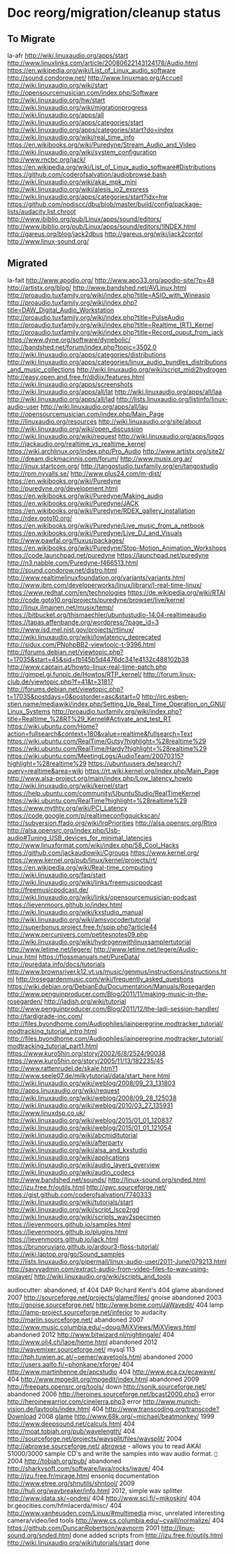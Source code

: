 # Doc reorg/migration/cleanup status

## To Migrate
la-afr
http://wiki.linuxaudio.org/apps/start
http://www.linuxlinks.com/article/20080622143124178/Audio.html
https://en.wikipedia.org/wiki/List_of_Linux_audio_software
http://sound.condorow.net/
http://www.linuxmao.org/Accueil
http://wiki.linuxaudio.org/wiki/start
http://opensourcemusician.com/index.php/Software
http://wiki.linuxaudio.org/hw/start
http://wiki.linuxaudio.org/wiki/migrationprogress
http://wiki.linuxaudio.org/apps/all
http://wiki.linuxaudio.org/apps/categories/start
http://wiki.linuxaudio.org/apps/categories/start?do=index
http://wiki.linuxaudio.org/wiki/real_time_info
https://en.wikibooks.org/wiki/Puredyne/Stream_Audio_and_Video
http://wiki.linuxaudio.org/wiki/system_configuration
http://www.rncbc.org/jack/
https://en.wikipedia.org/wiki/List_of_Linux_audio_software#Distributions
https://github.com/coderofsalvation/audiobrowse.bash
http://wiki.linuxaudio.org/wiki/akai_mpk_mini
http://wiki.linuxaudio.org/wiki/alesis_io2_express
http://wiki.linuxaudio.org/apps/categories/start?idx=hw
https://github.com/nodiscc/dbu/blob/master/build/config/package-lists/audacity.list.chroot
http://www.ibiblio.org/pub/Linux/apps/sound/editors/
http://www.ibiblio.org/pub/Linux/apps/sound/editors/!INDEX.html
http://gareus.org/blog/jack2dbus
http://gareus.org/wiki/jack2contol
http://www.linux-sound.org/


## Migrated

la-fait
http://www.apodio.org/
http://www.apo33.org/apodio-site/?p=48
http://artistx.org/blog/
http://www.bandshed.net/AVLinux.html
http://proaudio.tuxfamily.org/wiki/index.php?title=ASIO_with_Wineasio
http://proaudio.tuxfamily.org/wiki/index.php?title=DAW_Digital_Audio_Workstation
http://proaudio.tuxfamily.org/wiki/index.php?title=PulseAudio
http://proaudio.tuxfamily.org/wiki/index.php?title=Realtime_(RT)_Kernel
http://proaudio.tuxfamily.org/wiki/index.php?title=Record_ouput_from_jack
https://www.dyne.org/software/dynebolic/
http://bandshed.net/forum/index.php?topic=3502.0
http://wiki.linuxaudio.org/apps/categories/distributions
http://wiki.linuxaudio.org/apps/categories/linux_audio_bundles_distributions_and_music_collections
http://wiki.linuxaudio.org/wiki/script_midi2hydrogen
http://easy.open.and.free.fr/didjix/features.html
http://wiki.linuxaudio.org/apps/screenshots
http://wiki.linuxaudio.org/apps/all/lat
http://wiki.linuxaudio.org/apps/all/laa
http://wiki.linuxaudio.org/apps/all/lad
http://lists.linuxaudio.org/listinfo/linux-audio-user
http://wiki.linuxaudio.org/apps/all/lau
http://opensourcemusician.com/index.php/Main_Page
http://linuxaudio.org/resources
http://wiki.linuxaudio.org/site/about
http://wiki.linuxaudio.org/wiki/open_discussion
http://wiki.linuxaudio.org/wiki/request
http://wiki.linuxaudio.org/apps/logos
http://jackaudio.org/realtime_vs_realtime_kernel
https://wiki.archlinux.org/index.php/Pro_Audio
http://www.artistx.org/site2/
http://dream.dickmacinnis.com/forum/
http://www.musix.org.ar/
http://linux.startcom.org/
http://tangostudio.tuxfamily.org/en/tangostudio
http://rpm.nyvalls.se/
http://www.plus24.com/m-dist/
https://en.wikibooks.org/wiki/Puredyne
http://puredyne.org/development.html
https://en.wikibooks.org/wiki/Puredyne/Making_audio
https://en.wikibooks.org/wiki/Puredyne/JACK
https://en.wikibooks.org/wiki/Puredyne/RDEX_gallery_installation
http://rdex.goto10.org/
https://en.wikibooks.org/wiki/Puredyne/Live_music_from_a_netbook
https://en.wikibooks.org/wiki/Puredyne/Live_DJ_and_Visuals
http://www.pawfal.org/fluxus/packages/
https://en.wikibooks.org/wiki/Puredyne/Stop-Motion_Animation_Workshops
https://code.launchpad.net/puredyne
https://launchpad.net/puredyne
http://n3.nabble.com/Puredyne-f466513.html
http://sound.condorow.net/distro.html
http://www.realtimelinuxfoundation.org/variants/variants.html
http://www.ibm.com/developerworks/linux/library/l-real-time-linux/
https://www.redhat.com/en/technologies
https://de.wikipedia.org/wiki/RTAI
http://code.goto10.org/projects/puredyne/browser/live/kernel
http://linux.ilmainen.net/musix/temp/
https://bitbucket.org/thismaechler/ubuntustudio-14.04-realtimeaudio
https://tapas.affenbande.org/wordpress/?page_id=3
http://www.isd.mel.nist.gov/projects/rtlinux/
http://wiki.linuxaudio.org/wiki/lowlatency_deprecated
http://sidux.com/PNphpBB2-viewtopic-t-9396.html
http://forums.debian.net/viewtopic.php?t=17035&start=45&sid=fb145b5d4476dc341e4132c488102b38
http://www.captain.at/howto-linux-real-time-patch.php
http://gimpel.gi.funpic.de/Howtos/RTP_kernel/
http://forum.linux-club.de/viewtopic.php?f=41&t=31817
http://forums.debian.net/viewtopic.php?t=17035&postdays=0&postorder=asc&start=0
http://irc.esben-stien.name/mediawiki/index.php/Setting_Up_Real_Time_Operation_on_GNU/Linux_Systems
http://proaudio.tuxfamily.org/wiki/index.php?title=Realtime_%28RT%29_Kernel#Activate_and_test_RT
https://wiki.ubuntu.com/Home?action=fullsearch&context=180&value=realtime&fullsearch=Text
https://wiki.ubuntu.com/RealTime/Gutsy?highlight=%28realtime%29
https://wiki.ubuntu.com/RealTime/Hardy?highlight=%28realtime%29
https://wiki.ubuntu.com/MeetingLogs/AudioTeam/20070315?highlight=%28realtime%29
https://ubuntuusers.de/search/?query=realtime&area=wiki
https://rt.wiki.kernel.org/index.php/Main_Page
http://www.alsa-project.org/main/index.php/Low_latency_howto
http://wiki.linuxaudio.org/wiki/kernel/start
https://help.ubuntu.com/community/UbuntuStudio/RealTimeKernel
https://wiki.ubuntu.com/RealTime?highlight=%28realtime%29
https://www.mythtv.org/wiki/PCI_Latency
https://code.google.com/p/realtimeconfigquickscan/
http://subversion.ffado.org/wiki/IrqPriorities
http://alsa.opensrc.org/Rtirq
http://alsa.opensrc.org/index.php/Usb-audio#Tuning_USB_devices_for_minimal_latencies
http://www.linuxformat.com/wiki/index.php/58_Cool_Hacks
https://github.com/jackaudiowiki/Cgroups
https://www.kernel.org/
https://www.kernel.org/pub/linux/kernel/projects/rt/
https://en.wikipedia.org/wiki/Real-time_computing
http://wiki.linuxaudio.org/faq/start
http://wiki.linuxaudio.org/wiki/links/freemusicpodcast
http://freemusicpodcast.de/
http://wiki.linuxaudio.org/wiki/links/opensourcemusician-podcast
https://lievenmoors.github.io/index.html
http://wiki.linuxaudio.org/wiki/kxstudio_manual
http://wiki.linuxaudio.org/wiki/amsvocodertutorial
http://superbonus.project.free.fr/spip.php?article44
http://www.percunivers.com/petitesnotes09.php
http://wiki.linuxaudio.org/wiki/hydrogenwithlinuxsamplertutorial
http://www.letime.net/legere/
http://www.letime.net/legere/Audio-Linux.html
https://flossmanuals.net/PureData/
http://puredata.info/docs/tutorials
http://www.brownsriver.k12.vt.us/music/genmus/instructions/instructions.html
http://rosegardenmusic.com/wiki/frequently_asked_questions
https://wiki.debian.org/DebianEdu/Documentation/Manuals/Rosegarden
http://www.penguinproducer.com/Blog/2011/11/making-music-in-the-rosegarden/
http://ladish.org/wiki/tutorial
http://www.penguinproducer.com/Blog/2011/12/the-ladi-session-handler/
http://tardigrade-inc.com/
http://files.byondhome.com/Audiophiles/iainperegrine.modtracker_tutorial/modtracking_tutorial_intro.html
http://files.byondhome.com/Audiophiles/iainperegrine.modtracker_tutorial/modtracking_tutorial_part1.html
https://www.kuro5hin.org/story/2002/6/8/2524/90038
https://www.kuro5hin.org/story/2005/11/13/182235/45
http://www.rattenrudel.de/skale.htm?1
http://www.seele07.de/milkytutorial/data/start_here.html
http://wiki.linuxaudio.org/wiki/weblog/2008/09_23_131803
http://apps.linuxaudio.org/wiki/request
http://wiki.linuxaudio.org/wiki/weblog/2008/09_28_125038
http://wiki.linuxaudio.org/wiki/weblog/2010/03_27_135931
http://www.linuxdsp.co.uk/
http://wiki.linuxaudio.org/wiki/weblog/2015/01_01_120837
http://wiki.linuxaudio.org/wiki/weblog/2015/01_01_121054
http://wiki.linuxaudio.org/wiki/abcmiditutorial
http://wiki.linuxaudio.org/wiki/afterparty
http://wiki.linuxaudio.org/wiki/alsa_and_kxstudio
http://wiki.linuxaudio.org/wiki/applications
http://wiki.linuxaudio.org/wiki/audio_layers_overview
http://wiki.linuxaudio.org/wiki/audio_codecs
http://www.bandshed.net/sounds/
http://linux-sound.org/snded.html
http://jzu.free.fr/outils.html
http://gwc.sourceforge.net/
https://gist.github.com/coderofsalvation/7740333
http://wiki.linuxaudio.org/wiki/tutorials/start
http://wiki.linuxaudio.org/wiki/script_lscp2rgd
http://wiki.linuxaudio.org/wiki/scripts_wav2specimen
https://lievenmoors.github.io/samples.html
https://lievenmoors.github.io/plugins.html
https://lievenmoors.github.io/jack.html
https://brunoruviaro.github.io/ardour3-floss-tutorial/
http://wiki.laptop.org/go/Sound_samples
http://lists.linuxaudio.org/pipermail/linux-audio-user/2011-June/079213.html
http://savvyadmin.com/extract-audio-from-video-files-to-wav-using-mplayer/
http://wiki.linuxaudio.org/wiki/scripts_and_tools

audiocutter: abandoned, sf 404
DAP Richard Kent's 404
glame abandoned 2007 http://sourceforge.net/projects/glame/files/
gnoise abandoned 2003 http://gnoise.sourceforge.net/
http://www.bome.com/JaWavedit/ 404
lamp http://lamp-project.sourceforge.net/inferior to audacity
http://marlin.sourceforge.net/ abandoned 2007
http://www.music.columbia.edu/~doug/MiXViews/MiXViews.html abandoned 2012
http://www.bitwizard.nl/nightingale/ 404
http://www.oli4.ch/laoe/home.html abandoned 2012
http://wavemixer.sourceforge.net/ mysql 113
http://tph.tuwien.ac.at/~oemer/wavetools.html abandoned 2000
http://users.aalto.fi/~phonkane/xforge/ 404
http://www.martinhenne.de/apcstudio 404
http://www.eca.cx/ecawave/ 404
http://www.mpgedit.org/mpgedit/index.html abandoned 2009
http://freepats.opensrc.org/tools/ down
http://sonik.sourceforge.net/ abandoned 2006
http://heroines.sourceforge.net/bcast2000.php3 error
http://heroinewarrior.com/cinelerra.php3 error
http://www.munich-vision.de/lavtools/index.html 404
http://www.transcoding.org/transcode?Download 2008
[glame](http://glame.sourceforge.net/index.var)
http://www.68k.org/~michael/beatmonkey/ 1999
http://www.deepsound.net/calculs.html 404
http://moat.tobiah.org/pub/wavelength/ 404
http://sourceforge.net/projects/wavsplit/files/wavsplit/ 2004
http://abrowse.sourceforge.net/
[abrowse](http://abrowse.sourceforge.net/) - allows you to read AKAI S1000/3000 sample CD's and write the samples into wav audio format.  `` 2004
http://tobiah.org/pub/ abandoned
http://sharkysoft.com/software/lava/rocks/jwave/ 404
http://jzu.free.fr/mirage.html ensoniq documentation
http://www.etree.org/shnutils/shntool/ 2009
http://huli.org/wavbreaker/info.html 2012, simple wav splitter
http://www.idata.sk/~ondrej/ 404
http://www.sci.fi/~mjkoskin/ 404
br.geocities.com/hfmlacerda/misc/ 404
http://www.vanheusden.com/Linux/#multimedia misc, unrelated interesting camera/video/led tools
http://www.cs.columbia.edu/~cvaill/normalize/ 404
https://github.com/DuncanRobertson/wavnorm 2001
http://linux-sound.org/snded.html done
added scripts from http://jzu.free.fr/outils.html
http://wiki.linuxaudio.org/wiki/tutorials/start done